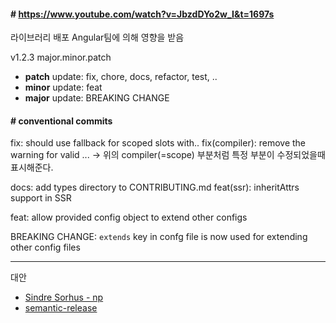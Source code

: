 #### # https://www.youtube.com/watch?v=JbzdDYo2w_I&t=1697s

라이브러리 배포
Angular팀에 의해 영향을 받음


v1.2.3
major.minor.patch

- **patch** update: fix, chore, docs, refactor, test, ..
- **minor** update: feat
- **major** update: BREAKING CHANGE

#### # conventional commits
fix: should use fallback for scoped slots with..
fix(compiler): remove the warning for valid ...
-> 위의 compiler(=scope) 부분처럼 특정 부분이 수정되었을때 표시해준다.

docs: add types directory to CONTRIBUTING.md
feat(ssr): inheritAttrs support in SSR

feat: allow provided config object to extend other configs

BREAKING CHANGE: `extends` key in confg file is now used for extending other config files

----
대안
- [Sindre Sorhus - np](https://www.npmjs.com/package/np)
- [semantic-release](https://www.npmjs.com/package/semantic-release)
